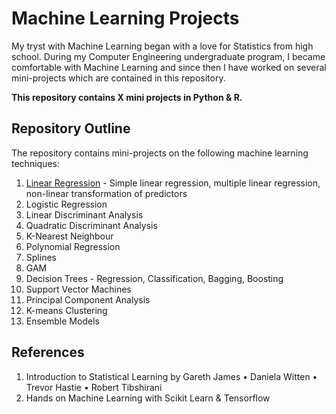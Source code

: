 # Machine Learning Projects

My tryst with Machine Learning began with a love for Statistics from high school. During my Computer Engineering undergraduate program, I became comfortable with Machine Learning and since then I have worked on several mini-projects which are contained in this repository.

**This repository contains X mini projects in Python & R.**

## Repository Outline

The repository contains mini-projects on the following machine learning techniques:
1. [Linear Regression](https://medium.com/p/cd18a392bd8b/edit) - Simple linear regression, multiple linear regression, non-linear transformation of predictors
2. Logistic Regression
3. Linear Discriminant Analysis
4. Quadratic Discriminant Analysis
5. K-Nearest Neighbour
6. Polynomial Regression
7. Splines
8. GAM
9. Decision Trees - Regression, Classification, Bagging, Boosting
10. Support Vector Machines 
11. Principal Component Analysis
12. K-means Clustering
13. Ensemble Models 

## References
1. Introduction to Statistical Learning by Gareth James • Daniela Witten • Trevor Hastie • Robert Tibshirani
2. Hands on Machine Learning with Scikit Learn & Tensorflow
